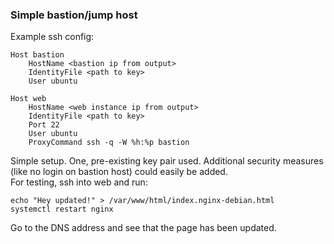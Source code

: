 ### Simple bastion/jump host
Example ssh config:  
```
Host bastion
	HostName <bastion ip from output>
	IdentityFile <path to key>
	User ubuntu

Host web
	HostName <web instance ip from output>
	IdentityFile <path to key>
	Port 22
	User ubuntu
	ProxyCommand ssh -q -W %h:%p bastion
```
Simple setup. One, pre-existing key pair used. Additional security measures (like no login on bastion host) could easily be added.  
For testing, ssh into web and run:  
```
echo "Hey updated!" > /var/www/html/index.nginx-debian.html
systemctl restart nginx
```
Go to the DNS address and see that the page has been updated.